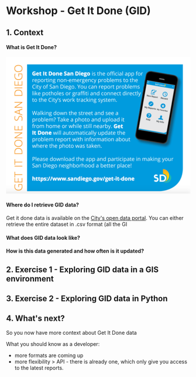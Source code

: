 # Workshop - Get It Done (GID)

## 1. Context
#### What is Get It Done?
![Get It Done](/img/gid-description.png)
#### Where do I retrieve GID data?
Get it done data is available on the [City's open data portal](data.sandiego.gov). You can either retrieve the entire dataset in .csv format (all the GI
#### What does GID data look like?
#### How is this data generated and how often is it updated?

## 2. Exercise 1 -  Exploring GID data in a GIS environment
## 3. Exercise 2 - Exploring GID data in Python


## 4. What's next?
So you now have more context about Get It Done data 

What you should know as a developer:
- more formats are coming up
- more flexibility > API - there is already one, which only give you access to the latest reports.

